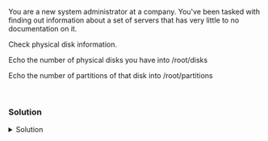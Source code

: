You are a new system administrator at a company. You've been tasked with finding out information about a set of servers that has very little to no documentation on it. 

Check physical disk information.

Echo the number of physical disks you have into /root/disks

Echo the number of partitions of that disk into /root/partitions

<br>

### Solution
<details>
<summary>Solution</summary>
Check disk information and count partitions

```plain
fdisk -l | grep -i vd
```{{exec}}

Why did we use VD?

Let's use another command to see that information another way.
```plain
lsblk
```{{exec}}

and

```plain
blkid
```{{exec}}

And, if you need the answer:

```plain
echo 1 > /root/disks
echo 3 > /root/partitions
```{{exec}}

</details>